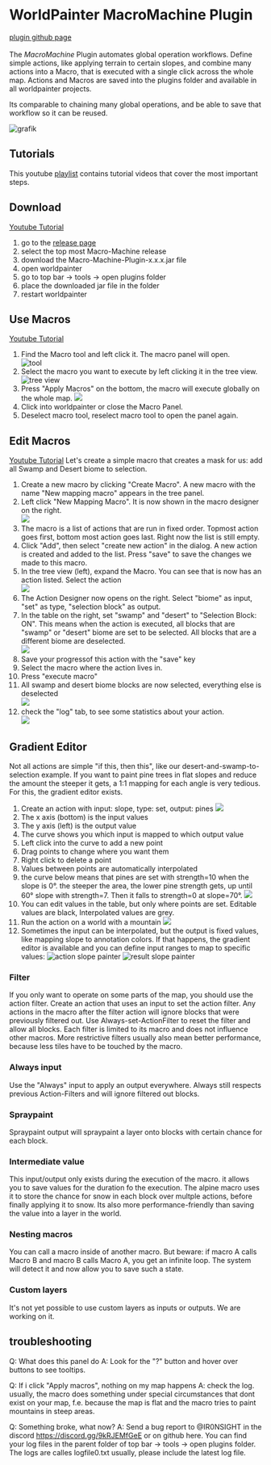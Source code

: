 # WorldPainter MacroMachine Plugin
[plugin github page](https://github.com/IR0NSIGHT/MacroMachine-WpPlugin) <br><br>
The _MacroMachine_ Plugin automates global operation workflows.
Define simple actions, like applying terrain to certain slopes, and combine many actions into a Macro, that is executed with a single click across the whole map.
Actions and Macros are saved into the plugins folder and available in all worldpainter projects.

Its comparable to chaining many global operations, and be able to save that workflow so it can be reused.

![grafik](./Macro%20Machine%20v0.0.1%2030.05.2025%2010_43_10.png)

## Tutorials
This youtube [playlist](https://youtube.com/playlist?list=PLyNqTiCLQP-gTNoBJlvTK3xeIs6RQjUkl&si=5lPTMk5lmbzcvMZM) contains tutorial videos that cover the most important steps.



## Download
[Youtube Tutorial](https://youtu.be/FtfwxDTzWgk?si=2JaUsOgvU1c2SFsF)
1. go to the [release page](https://github.com/IR0NSIGHT/MacroMachine-WpPlugin/releases/latest)
2. select the top most Macro-Machine release
3. download the Macro-Machine-Plugin-x.x.x.jar file
4. open worldpainter
5. go to top bar -> tools -> open plugins folder
6. place the downloaded jar file in the folder
7. restart worldpainter



## Use Macros
[Youtube Tutorial](https://youtu.be/to27vExZfoM?si=CPMGnqGgRdljYbB3)
1. Find the Macro tool and left click it. The macro panel will open.  
![tool](macromachine_tool.PNG)
2. Select the macro you want to execute by left clicking it in the tree view.  
![tree view](./apply_macro.PNG)
3. Press "Apply Macros" on the bottom, the macro will execute globally on the whole map.
![](./WorldPainter%20-%20test_mountain_range%20-%20Surface%2030.05.2025%2010_57_37.png)
4. Click into worldpainter or close the Macro Panel. 
5. Deselect macro tool, reselect macro tool to open the panel again.

## Edit Macros
[Youtube Tutorial](https://youtu.be/jog4qHFP4WI?si=gqlX9unvOYhtRQ4x)
Let's create a simple macro that creates a mask for us:  add all Swamp and Desert biome to selection. 
1. Create a new macro by clicking "Create Macro". A new macro with the name "New mapping macro" appears in the tree panel.
2. Left click "New Mapping Macro". It is now shown in the macro designer on the right.  
![](./macro_designer.PNG)
3. The macro is a list of actions that are run in fixed order. Topmost action goes first, bottom most action goes last. Right now the list is still empty.
4. Click "Add", then select "create new action" in the dialog. A new action is created and added to the list. Press "save" to save the changes we made to this macro.
5. In the tree view (left), expand the Macro. You can see that is now has an action listed. Select the action  
![](./tree_view_new_action.PNG)
6. The Action Designer now opens on the right. Select "biome" as input, "set" as type, "selection block" as output.
7. In the table on the right, set "swamp" and "desert" to "Selection Block: ON". This means when the action is executed, all blocks that are "swamp" or "desert" biome are set to be selected. All blocks that are a different biome are deselected.  
![](./selection_block_table.PNG)
8. Save your progressof this action with the "save" key
9. Select the macro where the action lives in.
10. Press "execute macro"
11. All swamp and desert biome blocks are now selected, everything else is deselected  
![](./macro_before_after.png)
12. check the "log" tab, to see some statistics about your action.  
![](./macro_statistic.PNG)

## Gradient Editor
Not all actions are simple "if this, then this", like our desert-and-swamp-to-selection example.
If you want to paint pine trees in flat slopes and reduce the amount the steeper it gets, a 1:1 mapping for each angle is very tedious.
For this, the gradient editor exists.
1. Create an action with input: slope, type: set, output: pines
![](./action_pines_start.PNG)
2. The x axis (bottom) is the input values
3. The y axis (left) is the output value
4. The curve shows you which input is mapped to which output value
5. Left click into the curve to add a new point
6. Drag points to change where you want them
7. Right click to delete a point
8. Values between points are automatically interpolated
9. the curve below means that pines are set with strength=10 when the slope is 0°. the steeper the area, the lower pine strength gets, up until 60° slope with strength=7. Then it falls to strength=0 at slope=70°.
![](./action_pines_end.PNG)
10. You can edit values in the table, but only where points are set. Editable values are black, Interpolated values are grey.
11. Run the action on a world with a mountain
![](./action_pines_result.png)
12. Sometimes the input can be interpolated, but the output is fixed values, like mapping slope to annotation colors. If that happens, the gradient editor is available and you can define input ranges to map to specific values:
![action slope painter](./action_slope_painter.PNG)
![result slope painter](./result_slope_painter.PNG)

### Filter
If you only want to operate on some parts of the map, you should use the action filter. Create an action that uses an input to set the action filter.
Any actions in the macro after the filter action will ignore blocks that were previously filtered out.
Use Always-set-ActionFilter to reset the filter and allow all blocks.
Each filter is limited to its macro and does not influence other macros.
More restrictive filters usually also mean better performance, because less tiles have to be touched by the macro.

### Always input
Use the "Always" input to apply an output everywhere. Always still respects previous Action-Filters and will ignore filtered out blocks.

### Spraypaint
Spraypaint output will spraypaint a layer onto blocks with certain chance for each block.

### Intermediate value
This input/output only exists during the execution of the macro. it allows you to save values for the duration fo the execution.
The alpine macro uses it to store the chance for snow in each block over multple actions, before finally applying it to snow.
Its also more performance-friendly than saving the value into a layer in the world.

### Nesting macros
You can call a macro inside of another macro. But beware: if macro A calls Macro B and macro B calls Macro A, you get an infinite loop. The system will detect it and now allow you to save such a state.

### Custom layers
It's not yet possible to use custom layers as inputs or outputs. We are working on it.

## troubleshooting
Q: What does this panel do
A: Look for the "?" button and hover over buttons to see tooltips.

Q: If i click "Apply macros", nothing on my map happens
A: check the log. usually, the macro does something under special circumstances that dont exist on your map, f.e. because the map is flat and the macro tries to paint mountains in steep areas.

Q: Something broke, what now?
A: Send a bug report to @IR0NSIGHT in the discord https://discord.gg/9kRJEMfGeE or on github here. You can find your log files in the parent folder of top bar -> tools -> open plugins folder. The logs are calles logfile0.txt usually, please include the latest log file.
